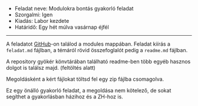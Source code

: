 - Feladat neve: Modulokra bontás gyakorló feladat
- Szorgalmi: Igen
- Kiadás: Labor kezdete
- Határidő: Egy hét múlva vasárnap éjfél

---

A feladatot [GitHub](https://github.com/zsotroav/BMEVIEEAA00/tree/master/modules)-on találod a modules mappában.
Feladat kiírás a `feladat.md` fájlban, a témáról rövid összefoglalót pedig a `readme.md` fájlban.

A repository gyökér könvtárában található readme-ben több egyéb hasznos dolgot is találsz majd. (feltöltés alatt)

Megoldásként a kért fájlokat töltsd fel egy zip fájlba csomagolva.

Ez egy önálló gyakorló feladat, a megoldása nem kötelező, de sokat segíthet a gyakorlásban házihoz és a ZH-hoz is.
